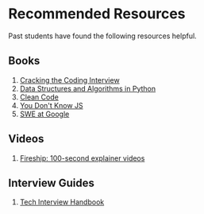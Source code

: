 # Recommended Resources

Past students have found the following resources helpful.

## Books

1. [Cracking the Coding Interview](https://github.com/Avinash987/Coding/blob/master/Cracking-the-Coding-Interview-6th-Edition-189-Programming-Questions-and-Solutions.pdf)
2. [Data Structures and Algorithms in Python](https://github.com/cjbt/Free-Algorithm-Books/blob/master/book/Data%20Structures%20%26%20Algorithms%20in%20Python.pdf)
3. [Clean Code](https://github.com/dev-marko/clean-code-book/blob/master/Clean%20Code%20\(%20PDFDrive.com%20\).pdf)
4. [You Don't Know JS](https://github.com/mohitd648/books/blob/master/you-don-t-know-js.pdf)
5. [SWE at Google](https://res.infoq.com/articles/software-engineering-google/en/resources/software\_engineering\_at\_google\_extract-1622201647282.pdf)

## Videos

1. [Fireship: 100-second explainer videos](https://youtube.com/playlist?list=PL0vfts4VzfNiI1BsIK5u7LpPaIDKMJIDN)

## Interview Guides

1. [Tech Interview Handbook](https://www.techinterviewhandbook.org/)
